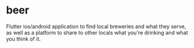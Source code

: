 # beer

Flutter ios/android application to find local breweries and what they serve, as well as
a platform to share to other locals what you're drinking and what you think of it.
